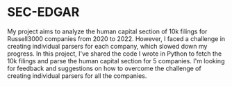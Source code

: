 # SEC-EDGAR
My project aims to analyze the human capital section of 10k filings for Russell3000 companies from 2020 to 2022. However, I faced a challenge in creating individual parsers for each company, which slowed down my progress. In this project, I've shared the code I wrote in Python to fetch the 10k filings and parse the human capital section for 5 companies. I'm looking for feedback and suggestions on how to overcome the challenge of creating individual parsers for all the companies.
